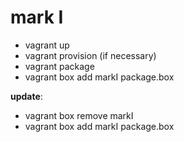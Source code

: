 
# mark I

 - vagrant up 
 - vagrant provision (if necessary)
 - vagrant package
 - vagrant box add markI package.box


__update__:

 - vagrant box remove markI
 - vagrant box add markI package.box